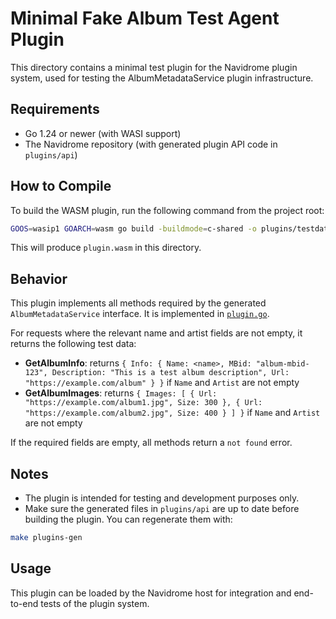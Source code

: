 # Minimal Fake Album Test Agent Plugin

This directory contains a minimal test plugin for the Navidrome plugin system, used for testing the AlbumMetadataService plugin infrastructure.

## Requirements

- Go 1.24 or newer (with WASI support)
- The Navidrome repository (with generated plugin API code in `plugins/api`)

## How to Compile

To build the WASM plugin, run the following command from the project root:

```sh
GOOS=wasip1 GOARCH=wasm go build -buildmode=c-shared -o plugins/testdata/fake_album_agent/plugin.wasm ./plugins/testdata/fake_album_agent
```

This will produce `plugin.wasm` in this directory.

## Behavior

This plugin implements all methods required by the generated `AlbumMetadataService` interface. It is implemented in [`plugin.go`](plugin.go).

For requests where the relevant name and artist fields are not empty, it returns the following test data:

- **GetAlbumInfo**: returns `{ Info: { Name: <name>, MBid: "album-mbid-123", Description: "This is a test album description", Url: "https://example.com/album" } }` if `Name` and `Artist` are not empty
- **GetAlbumImages**: returns `{ Images: [ { Url: "https://example.com/album1.jpg", Size: 300 }, { Url: "https://example.com/album2.jpg", Size: 400 } ] }` if `Name` and `Artist` are not empty

If the required fields are empty, all methods return a `not found` error.

## Notes

- The plugin is intended for testing and development purposes only.
- Make sure the generated files in `plugins/api` are up to date before building the plugin. You can regenerate them with:

```sh
make plugins-gen
```

## Usage

This plugin can be loaded by the Navidrome host for integration and end-to-end tests of the plugin system.
